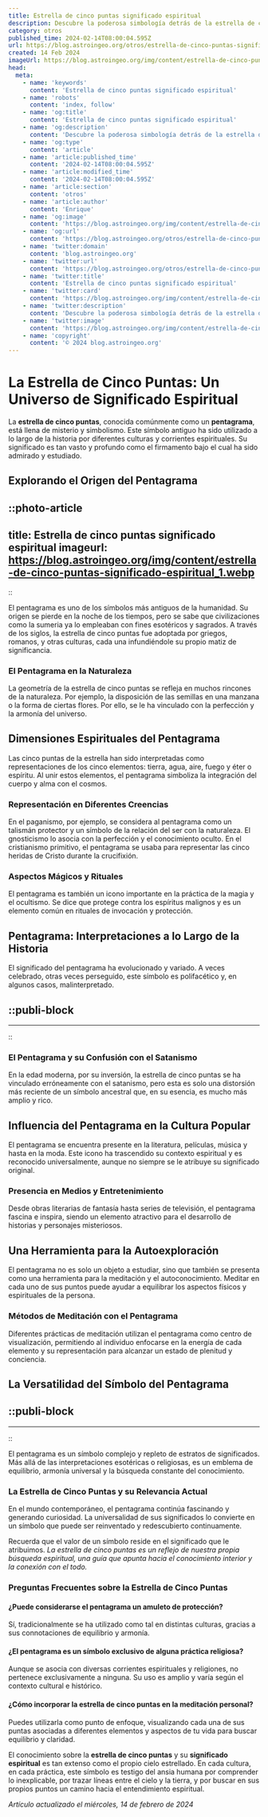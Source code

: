 ```yaml
---
title: Estrella de cinco puntas significado espiritual
description: Descubre la poderosa simbología detrás de la estrella de cinco puntas y su significado espiritual en diversas culturas y prácticas.
category: otros
published_time: 2024-02-14T08:00:04.595Z
url: https://blog.astroingeo.org/otros/estrella-de-cinco-puntas-significado-espiritual
created: 14 Feb 2024
imageUrl: https://blog.astroingeo.org/img/content/estrella-de-cinco-puntas-significado-espiritual_1.webp
head:
  meta:
    - name: 'keywords'
      content: 'Estrella de cinco puntas significado espiritual'
    - name: 'robots'
      content: 'index, follow'
    - name: 'og:title'
      content: 'Estrella de cinco puntas significado espiritual'
    - name: 'og:description'
      content: 'Descubre la poderosa simbología detrás de la estrella de cinco puntas y su significado espiritual en diversas culturas y prácticas.'
    - name: 'og:type'
      content: 'article'
    - name: 'article:published_time'
      content: '2024-02-14T08:00:04.595Z'
    - name: 'article:modified_time'
      content: '2024-02-14T08:00:04.595Z'
    - name: 'article:section'
      content: 'otros'
    - name: 'article:author'
      content: 'Enrique'
    - name: 'og:image'
      content: 'https://blog.astroingeo.org/img/content/estrella-de-cinco-puntas-significado-espiritual_1.webp'
    - name: 'og:url'
      content: 'https://blog.astroingeo.org/otros/estrella-de-cinco-puntas-significado-espiritual'
    - name: 'twitter:domain'
      content: 'blog.astroingeo.org'
    - name: 'twitter:url'
      content: 'https://blog.astroingeo.org/otros/estrella-de-cinco-puntas-significado-espiritual'
    - name: 'twitter:title'
      content: 'Estrella de cinco puntas significado espiritual'
    - name: 'twitter:card'
      content: 'https://blog.astroingeo.org/img/content/estrella-de-cinco-puntas-significado-espiritual_1.webp'
    - name: 'twitter:description'
      content: 'Descubre la poderosa simbología detrás de la estrella de cinco puntas y su significado espiritual en diversas culturas y prácticas.'
    - name: 'twitter:image'
      content: 'https://blog.astroingeo.org/img/content/estrella-de-cinco-puntas-significado-espiritual_1.webp'
    - name: 'copyright'
      content: '© 2024 blog.astroingeo.org'
---
```

# La Estrella de Cinco Puntas: Un Universo de Significado Espiritual

La **estrella de cinco puntas**, conocida comúnmente como un **pentagrama**, está llena de misterio y simbolismo. Este símbolo antiguo ha sido utilizado a lo largo de la historia por diferentes culturas y corrientes espirituales. Su significado es tan vasto y profundo como el firmamento bajo el cual ha sido admirado y estudiado.

## Explorando el Origen del Pentagrama


::photo-article
---
title: Estrella de cinco puntas significado espiritual
imageurl: https://blog.astroingeo.org/img/content/estrella-de-cinco-puntas-significado-espiritual_1.webp
---
::



El pentagrama es uno de los símbolos más antiguos de la humanidad. Su origen se pierde en la noche de los tiempos, pero se sabe que civilizaciones como la sumeria ya lo empleaban con fines esotéricos y sagrados. A través de los siglos, la estrella de cinco puntas fue adoptada por griegos, romanos, y otras culturas, cada una infundiéndole su propio matiz de significancia.

### El Pentagrama en la Naturaleza

La geometría de la estrella de cinco puntas se refleja en muchos rincones de la naturaleza. Por ejemplo, la disposición de las semillas en una manzana o la forma de ciertas flores. Por ello, se le ha vinculado con la perfección y la armonía del universo.

## Dimensiones Espirituales del Pentagrama

Las cinco puntas de la estrella han sido interpretadas como representaciones de los cinco elementos: tierra, agua, aire, fuego y éter o espíritu. Al unir estos elementos, el pentagrama simboliza la integración del cuerpo y alma con el cosmos.

### Representación en Diferentes Creencias

En el paganismo, por ejemplo, se considera al pentagrama como un talismán protector y un símbolo de la relación del ser con la naturaleza. El gnosticismo lo asocia con la perfección y el conocimiento oculto. En el cristianismo primitivo, el pentagrama se usaba para representar las cinco heridas de Cristo durante la crucifixión.

### Aspectos Mágicos y Rituales

El pentagrama es también un icono importante en la práctica de la magia y el ocultismo. Se dice que protege contra los espíritus malignos y es un elemento común en rituales de invocación y protección.

## Pentagrama: Interpretaciones a lo Largo de la Historia

El significado del pentagrama ha evolucionado y variado. A veces celebrado, otras veces perseguido, este símbolo es polifacético y, en algunos casos, malinterpretado.


  ::publi-block
  ---
  ---
  ::
  
  

### El Pentagrama y su Confusión con el Satanismo

En la edad moderna, por su inversión, la estrella de cinco puntas se ha vinculado erróneamente con el satanismo, pero esta es solo una distorsión más reciente de un símbolo ancestral que, en su esencia, es mucho más amplio y rico.

## Influencia del Pentagrama en la Cultura Popular

El pentagrama se encuentra presente en la literatura, películas, música y hasta en la moda. Este icono ha trascendido su contexto espiritual y es reconocido universalmente, aunque no siempre se le atribuye su significado original.

### Presencia en Medios y Entretenimiento

Desde obras literarias de fantasía hasta series de televisión, el pentagrama fascina e inspira, siendo un elemento atractivo para el desarrollo de historias y personajes misteriosos.

## Una Herramienta para la Autoexploración

El pentagrama no es solo un objeto a estudiar, sino que también se presenta como una herramienta para la meditación y el autoconocimiento. Meditar en cada uno de sus puntos puede ayudar a equilibrar los aspectos físicos y espirituales de la persona.

### Métodos de Meditación con el Pentagrama

Diferentes prácticas de meditación utilizan el pentagrama como centro de visualización, permitiendo al individuo enfocarse en la energía de cada elemento y su representación para alcanzar un estado de plenitud y conciencia.

## La Versatilidad del Símbolo del Pentagrama


  ::publi-block
  ---
  ---
  ::
  
  

El pentagrama es un símbolo complejo y repleto de estratos de significados. Más allá de las interpretaciones esotéricas o religiosas, es un emblema de equilibrio, armonía universal y la búsqueda constante del conocimiento.

### La Estrella de Cinco Puntas y su Relevancia Actual

En el mundo contemporáneo, el pentagrama continúa fascinando y generando curiosidad. La universalidad de sus significados lo convierte en un símbolo que puede ser reinventado y redescubierto continuamente.

Recuerda que el valor de un símbolo reside en el significado que le atribuimos. *La estrella de cinco puntas es un reflejo de nuestra propia búsqueda espiritual, una guía que apunta hacia el conocimiento interior y la conexión con el todo.* 

### Preguntas Frecuentes sobre la Estrella de Cinco Puntas

#### ¿Puede considerarse el pentagrama un amuleto de protección?

Sí, tradicionalmente se ha utilizado como tal en distintas culturas, gracias a sus connotaciones de equilibrio y armonía.

#### ¿El pentagrama es un símbolo exclusivo de alguna práctica religiosa?

Aunque se asocia con diversas corrientes espirituales y religiones, no pertenece exclusivamente a ninguna. Su uso es amplio y varía según el contexto cultural e histórico.

#### ¿Cómo incorporar la estrella de cinco puntas en la meditación personal?

Puedes utilizarla como punto de enfoque, visualizando cada una de sus puntas asociadas a diferentes elementos y aspectos de tu vida para buscar equilibrio y claridad.

El conocimiento sobre la **estrella de cinco puntas** y su **significado espiritual** es tan extenso como el propio cielo estrellado. En cada cultura, en cada práctica, este símbolo es testigo del ansia humana por comprender lo inexplicable, por trazar líneas entre el cielo y la tierra, y por buscar en sus propios puntos un camino hacia el entendimiento espiritual.

_Artículo actualizado el miércoles, 14 de febrero de 2024_